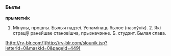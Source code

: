 ### Былы
**прыметнік**

1. Мінулы, прошлы. Былыя падзеі. Успамінаць былое (назоўнік). 2. Які страціў ранейшае становішча, прызначэнне. Б. студэнт. Былая слава.

<a rel="author">[http://rv-blr.com/](http://rv-blr.com/slounik.jsp?letterId=0&maskId=0&pageId=449)</a>
